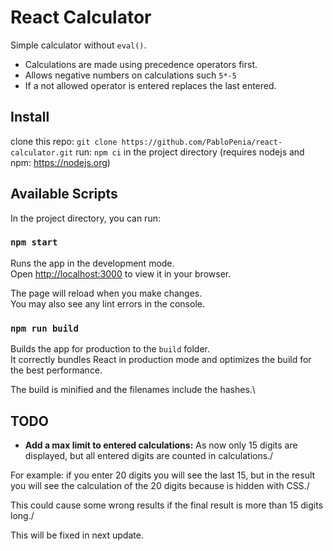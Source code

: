 # React Calculator

Simple calculator without `eval()`.

- Calculations are made using precedence operators first.
- Allows negative numbers on calculations such `5*-5`
- If a not allowed operator is entered replaces the last entered.

## Install

clone this repo: `git clone https://github.com/PabloPenia/react-calculator.git`
run: `npm ci` in the project directory (requires nodejs and npm: https://nodejs.org)

## Available Scripts

In the project directory, you can run:

### `npm start`

Runs the app in the development mode.\
Open [http://localhost:3000](http://localhost:3000) to view it in your browser.

The page will reload when you make changes.\
You may also see any lint errors in the console.

### `npm run build`

Builds the app for production to the `build` folder.\
It correctly bundles React in production mode and optimizes the build for the best performance.

The build is minified and the filenames include the hashes.\

## TODO

- **Add a max limit to entered calculations:** As now only 15 digits are displayed, but all entered digits are counted in calculations./

For example: if you enter 20 digits you will see the last 15, but in the result you will see the calculation of the 20 digits because is hidden with CSS./

This could cause some wrong results if the final result is more than 15 digits long./

This will be fixed in next update.
